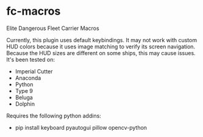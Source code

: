 # fc-macros
Elite Dangerous Fleet Carrier Macros

Currently, this plugin uses default keybindings.   It may not work with custom HUD colors because it uses image
matching to verify its screen navigation.
Because the HUD sizes are different on some ships, this may cause issues.
It's been tested on:
* Imperial Cutter
* Anaconda
* Python
* Type 9
* Beluga
* Dolphin

Requires the following python addins:

* pip install keyboard pyautogui pillow opencv-python 
